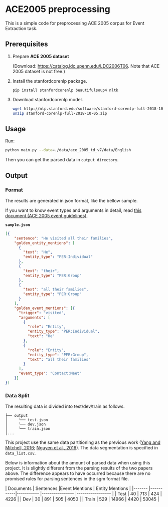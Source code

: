 # ACE2005 preprocessing

This is a simple code for preprocessing ACE 2005 corpus for Event Extraction task.

## Prerequisites

1. Prepare **ACE 2005 dataset** 

   (Download: https://catalog.ldc.upenn.edu/LDC2006T06. Note that ACE 2005 dataset is not free.)

2. Install the stanfordcorenlp package.
   ```
   pip install stanfordcorenlp beautifulsoup4 nltk
   ```
    
3. Download stanfordcorenlp model.
    ```bash
    wget http://nlp.stanford.edu/software/stanford-corenlp-full-2018-10-05.zip
    unzip stanford-corenlp-full-2018-10-05.zip
    ```

## Usage

Run:

```bash
python main.py --data=./data/ace_2005_td_v7/data/English
``` 
Then you can get the parsed data in `output directory`. 

## Output

### Format

The results are generated in json format, like the bellow sample.

If you want to know event types and arguments in detail, read [this document (ACE 2005 event guidelines)](https://www.ldc.upenn.edu/sites/www.ldc.upenn.edu/files/english-events-guidelines-v5.4.3.pdf).


**`sample.json`**
```json
[{
    "sentence": "He visited all their families",
    "golden_entity_mentions": [
      {
        "text": "He",
        "entity_type": "PER:Individual"
      },
      {
        "text": "their",
        "entity_type": "PER:Group"
      },
      {
        "text": "all their families",
        "entity_type": "PER:Group"
      }
    ],
    "golden_event_mentions": [{
      "trigger": "visited",
      "arguments": [
        {
          "role": "Entity",
          "entity_type": "PER:Individual",
          "text": "He"
        },
        {
          "role": "Entity",
          "entity_type": "PER:Group",
          "text": "all their families"
        }
      ],
      "event_type": "Contact:Meet"
    }]
}]
```


### Data Split

The resulting data is divided into test/dev/train as follows.
```
├── output
│     └── test.json
│     └── dev.json
│     └── train.json
│...
```

This project use the same data partitioning as the previous work ([Yang and Mitchell, 2016](https://www.cs.cmu.edu/~bishan/papers/joint_event_naacl16.pdf);  [Nguyen et al., 2016](https://www.aclweb.org/anthology/N16-1034)). The data segmentation is specified in `data_list.csv`.

Below is information about the amount of parsed data when using this project. It is slightly different from the parsing results of the two papers above. The difference appears to have occurred because there are no promised rules for parsing sentences in the sgm format file.


|       	 Documents 	|  Sentences 	|Event Mentions 	| Entity Mentions 	|
|-------	|-----------|-----------	|----------------	|-----------------	|
| Test  	| 40        | 713           | 424            	| 4226            	|
| Dev   	| 30        | 891           | 505            	| 4050            	|
| Train 	| 529       | 14966         | 4420           	| 53045           	|



